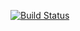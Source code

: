 [![Build Status](https://travis-ci.org/rafaeldcfarias/avaliadorSenha.svg?branch=master)](https://travis-ci.org/rafaeldcfarias/avaliadorSenha)